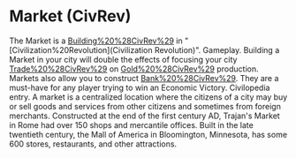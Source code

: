 # Market (CivRev)

The Market is a [Building%20%28CivRev%29](building) in "[Civilization%20Revolution](Civilization Revolution)".
Gameplay.
Building a Market in your city will double the effects of focusing your city [Trade%20%28CivRev%29](Trade) on [Gold%20%28CivRev%29](Gold) production. Markets also allow you to construct [Bank%20%28CivRev%29](Banks). They are a must-have for any player trying to win an Economic Victory.
Civilopedia entry.
A market is a centralized location where the citizens of a city may buy or sell goods and services from other citizens and sometimes from foreign merchants. Constructed at the end of the first century AD, Trajan's Market in Rome had over 150 shops and mercantile offices. Built in the late twentieth century, the Mall of America in Bloomington, Minnesota, has some 600 stores, restaurants, and other attractions.
